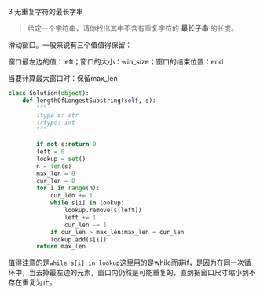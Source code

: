 3 无重复字符的最长字串

> 给定一个字符串，请你找出其中不含有重复字符的 **最长子串** 的长度。

滑动窗口。一般来说有三个值值得保留：

窗口最左边的值：left；窗口的大小：win_size；窗口的结束位置：end

当要计算最大窗口时：保留max_len

```python
class Solution(object):
    def lengthOfLongestSubstring(self, s):
        """
        :type s: str
        :rtype: int
        """
        
        if not s:return 0
        left = 0
        lookup = set()
        n = len(s)
        max_len = 0
        cur_len = 0
        for i in range(n):
            cur_len += 1
            while s[i] in lookup:
                lookup.remove(s[left])
                left += 1
                cur_len -= 1
            if cur_len > max_len:max_len = cur_len
            lookup.add(s[i])
        return max_len
```

值得注意的是`while s[i] in lookup`这里用的是while而非if，是因为在同一次循环中，当去掉最左边的元素，窗口内仍然是可能重复的，直到把窗口尺寸缩小到不存在重复为止。